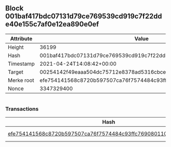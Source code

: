 ## Block 001baf417bdc07131d79ce769539cd919c7f22dde40e155c7af0e12ea890e0ef

Attribute | Value
--- | ---
Height | 36199
Hash | 001baf417bdc07131d79ce769539cd919c7f22dde40e155c7af0e12ea890e0ef
Timestamp | 2021-04-24T14:08:42+00:00
Target | 00254142f49eaaa504dc75712e8378ad5316cbcead634704b3734b6271167cc4
Merke root | efe754141568c8720b597507ca76f7574484c93ffc7690801105e1273d5642d7
Nonce | 3347329400

```

```

### Transactions

Hash | Amount
--- | ---
[efe754141568c8720b597507ca76f7574484c93ffc7690801105e1273d5642d7](efe754141568c8720b597507ca76f7574484c93ffc7690801105e1273d5642d7.md) | 10.00000000 SKEPTI 
